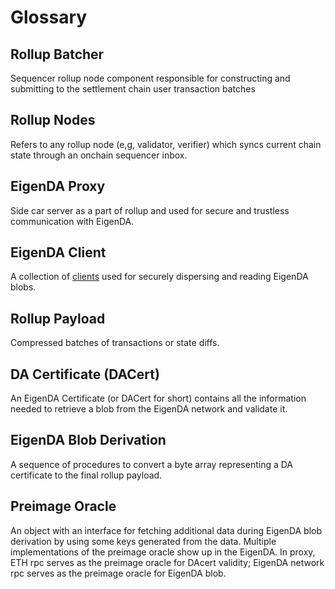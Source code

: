 # Glossary

## Rollup Batcher

Sequencer rollup node component responsible for constructing and submitting to the settlement chain user transaction batches

## Rollup Nodes

Refers to any rollup node (e,g, validator, verifier) which syncs current chain state through an onchain sequencer inbox.

## EigenDA Proxy

Side car server as a part of rollup and used for secure and trustless communication with EigenDA.

## EigenDA Client

A collection of [clients](https://github.com/Layr-Labs/eigenda/tree/bb91b829995c28e813fce46412a77f9fa428b0af/api/clients/v2) used for securely dispersing and reading EigenDA blobs.

## Rollup Payload

Compressed batches of transactions or state diffs.

## DA Certificate (DACert)

An EigenDA Certificate (or DACert for short) contains all the information needed to retrieve a blob from the EigenDA network and validate it.

## EigenDA Blob Derivation

A sequence of procedures to convert a byte array representing a DA certificate to the final rollup payload.

## Preimage Oracle

An object with an interface for fetching additional data during EigenDA blob derivation by using some keys generated from the data. Multiple implementations of the preimage oracle show up in the EigenDA. In proxy, ETH rpc serves as the preimage oracle for DAcert validity; EigenDA network rpc
serves as the preimage oracle for EigenDA blob.